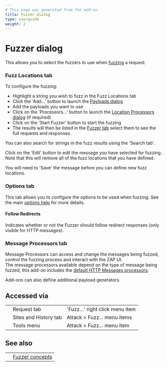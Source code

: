 ```yaml
---
# This page was generated from the add-on.
title: Fuzzer dialog
type: userguide
weight: 2
---
```


# Fuzzer dialog

This allows you to select the fuzzers to use when [fuzzing](/docs/desktop/addons/fuzzer/) a request.

### Fuzz Locations tab

To configure the fuzzing:  

* Highlight a string you wish to fuzz in the Fuzz Locations tab
* Click the 'Add...' button to launch the [Payloads dialog](/docs/desktop/addons/fuzzer/payloads/)
* Add the payloads you want to use
* Click on the 'Processors...' button to launch the [Location Processors dialog](/docs/desktop/addons/fuzzer/locations/) (if required)
* Click on the 'Start Fuzzer' button to start the fuzzing
* The results will then be listed in the [Fuzzer tab](/docs/desktop/addons/fuzzer/tab/) select them to see the full requests and responses.

You can also search for strings in the fuzz results using the 'Search tab'.

Click on the 'Edit' button to edit the message you have selected for fuzzing.
Note that this will remove all of the fuzz locations that you have defined.

You will need to 'Save' the message before you can define new fuzz locations.

### Options tab

This tab allows you to configure the options to be used when fuzzing. See the main [options help](/docs/desktop/addons/fuzzer/options/) for more details.

#### Follow Redirects

Indicates whether or not the Fuzzer should follow redirect responses (only visible for HTTP messages).

### Message Processors tab

Message Processors can access and change the messages being fuzzed, control the fuzzing process and interact with the ZAP UI.  
The message processors available depend on the type of message being fuzzed, this add-on includes the [default HTTP Messages processors](/docs/desktop/addons/fuzzer/httpmessageprocessors/).

Add-ons can also define additional payload generators.

## Accessed via

|   |                       |                                 |
|---|-----------------------|---------------------------------|
|   | Request tab           | 'Fuzz...' right click menu item |
|   | Sites and History tab | Attack \> Fuzz... menu items    |
|   | Tools menu            | Attack \> Fuzz... menu item     |

## See also

|   |                                                 |
|---|-------------------------------------------------|
|   | [Fuzzer concepts](/docs/desktop/addons/fuzzer/) |
